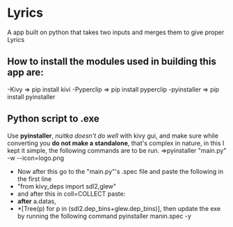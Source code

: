 # Lyrics
A app built on python that takes two inputs and merges them to give proper Lyrics

## How to install the modules used in building this app are:
-Kivy => pip install kivi
-Pyperclip => pip install pyperclip
-pyinstaller => pip install pyinstaller

## Python script to .exe
Use **pyinstaller**, *nuitka doesn't do well* with kivy gui, and make sure while converting you **do not make a standalone**, that's complex in nature, in this I kept it simple, the following commands are to be run.
=>pyinstaller "main.py" -w --icon=logo.png
- Now after this go to the "main.py"'s .spec file and paste the following in the first line
- "from kivy_deps import sdl2,glew"
- and after this in coll=COLLECT paste: 
- **after** a.datas,
- \*[Tree(p) for p in (sdl2.dep_bins+glew.dep_bins)],
then update the exe by running the following command
pyinstaller manin.spec -y
